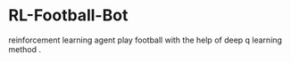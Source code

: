 # RL-Football-Bot
reinforcement learning agent  play football with the help of deep q learning method .
